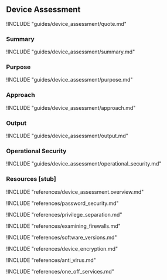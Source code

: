 ## Device Assessment

!INCLUDE "guides/device_assessment/quote.md"

### Summary

!INCLUDE "guides/device_assessment/summary.md"

### Purpose

!INCLUDE "guides/device_assessment/purpose.md"

### Approach

!INCLUDE "guides/device_assessment/approach.md"

### Output

!INCLUDE "guides/device_assessment/output.md"

### Operational Security

!INCLUDE "guides/device_assessment/operational_security.md"

### Resources [stub]

!INCLUDE "references/device_assessment.overview.md"

!INCLUDE "references/password_security.md"

!INCLUDE "references/privilege_separation.md"

!INCLUDE "references/examining_firewalls.md"

!INCLUDE "references/software_versions.md"

!INCLUDE "references/device_encryption.md"

!INCLUDE "references/anti_virus.md"

!INCLUDE "references/one_off_services.md"

